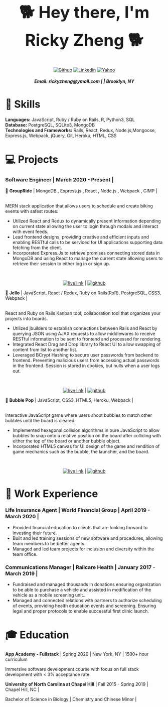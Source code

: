 <h1 align="center" style="font-size: 52px;"> 🐕 Hey there, I'm Ricky Zheng 🐕</h1>  
<div align="center">

[![Github](https://img.shields.io/badge/-Github-000?style=flat&logo=Github&logoColor=white)](https://github.com/lordrickyz)
[![Linkedin](https://img.shields.io/badge/-LinkedIn-blue?style=flat&logo=Linkedin&logoColor=white)](https://www.linkedin.com/in/rickyzhengs)
[![Yahoo](https://img.shields.io/badge/-Yahoo-6001d2?style=flat&logo=Yahoo&logoColor=white)](mailto:rickyzheng@ymail.com )
<span align="center">
<h5 align="center">  Email: rickyzheng@ymail.com   |  | Brooklyn, NY</h5>

<a name="skills"><h1 align="left" style="font-size: 32px;"> 📖 Skills </h1></a>
<div align="left">
<b>Languages:</b> JavaScript, Ruby / Ruby on Rails, R, Python3, SQL </br>
<b>Database:</b> PostgreSQL, SQLite3, MongoDB </br>
<b>Technologies and Frameworks:</b> Rails, React, Redux, Node.js,Mongoose, Express.js, Webpack, jQuery, Git, Heroku, HTML, CSS </br>
</div>

<a name="projects"><h1 align="left" style="font-size: 32px;"> 💻 Projects </h1></a>

<div align="left">
<a name="swe"><h3 style="text-decoration: none;"><b>Software Engineer</b> | March  2020 - Present | </h3></a>
🚴 <b>GroupRide</b> |  MongoDB , Express.js , React , Node.js , Webpack , GIMP |
</div></br>
	
<div align="left">
<p>MERN stack application that allows users to schedule and create biking events with safest routes:</p>
<ul>
    <li>Utilized React and Redux to dynamically present information depending on current state allowing the user to login through modals and interact with event feeds.</li>
    <li>Lead frontend designs, providing creative and efficient inputs and enabling RESTful calls to be serviced for UI applications supporting data fetching from the client.</li>
    <li>Incorporated Express.Js to retrieve promises connecting stored data in MongoDB and using React to manage the current state allowing users to retrieve their session to either log in or sign up.</li>
  </ul>
</div></br>
	
[![live link](https://img.shields.io/badge/-Live%20Site-blue)](https://groupride-aa.herokuapp.com/#/) | [![github](https://img.shields.io/badge/-Github-000?style=flat&logo=Github&logoColor=white)](https://github.com/LouisVelz/groupride)



<div align="left">
🏫 <b>Jello</b> | JavaScript, React / Redux, Ruby on Rails(RoR), PostgreSQL, CSS3,  Webpack | 
</div></br>

<div align="left">
<p>React and Ruby on Rails Kanban tool; collaboration tool that organizes your projects into boards.</p>
<ul>
    <li>Utilized jbuilders to establish connections between Rails and React by querying JSON using AJAX requests to allow middlewares to receive RESTful information to be sent to frontend and processed for rendering.</li>
    <li>Integrated React Drag and Drop library to React UI to allow swapping of content from list to another list.</li>
    <li>Leveraged BCrypt Hashing to secure user passwords from backend to frontend. Preventing malicious users from accessing actual passwords in the frontend. Session is stored in cookies, but nulls when a user logs out.</li>
  </ul>

</div></br>

[![live link](https://img.shields.io/badge/-Live%20Site-blue)](https://jelloz.herokuapp.com/) | [![github](https://img.shields.io/badge/-Github-000?style=flat&logo=Github&logoColor=white)](https://github.com/lordrickyz/Jello)



<div align="left">
🎲 <b>Bubble Pop</b>  |  JavaScript, CSS3, HTML5, Heroku, Webpack |

</div></br>

<div align="left">
<p>Interactive JavaScript game where users shoot bubbles to match other bubbles until the board is cleared:</p>
<ul>
    <li>Implemented hexagonal collision algorithms in pure JavaScript to allow bubbles to snap onto a relative position on the board after colliding with either the top of the board or another bubble object.
</li>
    <li>Incorporated HTML5 canvas for UI design of the game and rendition of game mechanics such as the bubble, the launcher, and the board.</li>
  </ul>

</div></br>

[![live link](https://img.shields.io/badge/-Live%20Site-blue)](https://lordrickyz.github.io/bubble-pop/) | [![github](https://img.shields.io/badge/-Github-000?style=flat&logo=Github&logoColor=white)](https://github.com/lordrickyz/bubble-pop)


<a name="experience"><h1 align="left" style="font-size: 32px;"> 💼 Work Experience </h1></a>

<div align="left">
<a name="life_agent"><h3 style="text-decoration: none;"><b>Life Insurance Agent</b>  |   World Financial Group
	|    April  2019 - March 2020    | </h3>	</a>
<ul>
    <li>Provided financial education to clients that are looking forward to investing their future.</li>
    <li>Built and led training sessions of new software and procedures, allowing team members to be better agents.</li>
<li> Managed and led team projects for inclusion and diversity within the team office.</li>
 </ul>



<a name="com_manager"><h3 style="text-decoration: none;"><b>Communications Manager</b>  |   Railcare Health
|   January  2017 - March  2019   | </h3></a>

<ul>
    <li>Fundraised and managed thousands in donations ensuring organization to be able to purchase a vehicle and assisted in modification of the vehicle as a mobile screening unit..</li>
    <li>Managed and connected relations with partners to authorize scheduling of events, providing health education events and screening. Ensuring legal and proper protocols to enable successful first clinic launch. </li>
 </ul>


<a name="education"><h1 style="font-size: 32px;" align="left"> 🎓  Education </h1></a>

<div align="left">
<b>App Academy - Fullstack</b>  |   Spring 2020   |   New York, NY    |   1500+ hour curriculum  </br>
<p>Immersive software development course with focus on full stack development with < 3% acceptance rate.</p>
</div>

<div align="left">
<b>University of North Carolina at Chapel Hill</b>   |   Fall 2015 - Spring 2019   | Chapel Hill, NC | </br>

<p>Bachelor of Science in Biology | Chemistry and Chinese Minor | </p>

</div>
